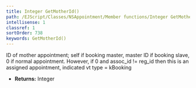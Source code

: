 ```yaml
---
title: Integer GetMotherId()
path: /EJScript/Classes/NSAppointment/Member functions/Integer GetMotherId()
intellisense: 1
classref: 1
sortOrder: 738
keywords: GetMotherId()
---
```



ID of mother appointment; self if booking master, master ID if booking slave, 0 if normal appointment. However, if 0 and assoc\_id != reg\_id then this is an assigned appointment, indicated vt type = kBooking



* **Returns:** Integer


